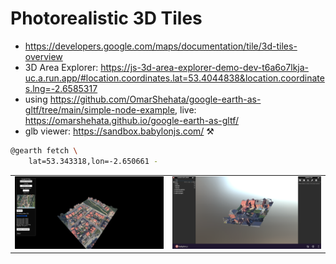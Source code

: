 # Photorealistic 3D Tiles

- https://developers.google.com/maps/documentation/tile/3d-tiles-overview
- 3D Area Explorer: https://js-3d-area-explorer-demo-dev-t6a6o7lkja-uc.a.run.app/#location.coordinates.lat=53.4044838&location.coordinates.lng=-2.6585317
- using https://github.com/OmarShehata/google-earth-as-gltf/tree/main/simple-node-example, live: https://omarshehata.github.io/google-earth-as-gltf/
- glb viewer: https://sandbox.babylonjs.com/ ⚒️

```bash
@gearth fetch \
	lat=53.343318,lon=-2.650661 -
```

| | |
|-|-|
| ![image](https://github.com/kamangir/assets/blob/main/roofAI/google_earth/google-earth-as-gltf.png?raw=true) | ![image](https://github.com/kamangir/assets/blob/main/roofAI/google_earth/glb-viewer.png?raw=true) |
